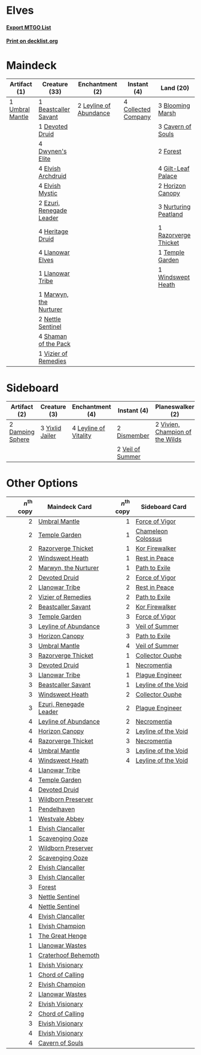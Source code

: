 # Elves

#### [Export MTGO List](../collection/Elves/Elves.txt)
#### [Print on decklist.org](http://decklist.org/?deckmain=1%09Beastcaller%20Savant%0A3%09Blooming%20Marsh%0A3%09Cavern%20of%20Souls%0A4%09Collected%20Company%0A1%09Devoted%20Druid%0A4%09Dwynen's%20Elite%0A4%09Elvish%20Archdruid%0A4%09Elvish%20Mystic%0A2%09Ezuri,%20Renegade%20Leader%0A2%09Forest%0A4%09Gilt-Leaf%20Palace%0A4%09Heritage%20Druid%0A2%09Horizon%20Canopy%0A2%09Leyline%20of%20Abundance%0A4%09Llanowar%20Elves%0A1%09Llanowar%20Tribe%0A1%09Marwyn,%20the%20Nurturer%0A2%09Nettle%20Sentinel%0A3%09Nurturing%20Peatland%0A1%09Razorverge%20Thicket%0A4%09Shaman%20of%20the%20Pack%0A1%09Temple%20Garden%0A1%09Umbral%20Mantle%0A1%09Vizier%20of%20Remedies%0A1%09Windswept%20Heath&deckside=2%09Damping%20Sphere%0A2%09Dismember%0A4%09Leyline%20of%20Vitality%0A2%09Veil%20of%20Summer%0A2%09Vivien,%20Champion%20of%20the%20Wilds%0A3%09Yixlid%20Jailer)
# Maindeck

|                                       Artifact (1)                                       |                                           Creature (33)                                           |                                         Enchantment (2)                                         |                                         Instant (4)                                          |                                           Land (20)                                           |
|------------------------------------------------------------------------------------------|---------------------------------------------------------------------------------------------------|-------------------------------------------------------------------------------------------------|----------------------------------------------------------------------------------------------|-----------------------------------------------------------------------------------------------|
|1 [Umbral Mantle](http://gatherer.wizards.com/Pages/Card/Details.aspx?multiverseid=153317)|1 [Beastcaller Savant](http://gatherer.wizards.com/Pages/Card/Details.aspx?multiverseid=401816)    |2 [Leyline of Abundance](http://gatherer.wizards.com/Pages/Card/Details.aspx?multiverseid=466933)|4 [Collected Company](http://gatherer.wizards.com/Pages/Card/Details.aspx?multiverseid=394519)|3 [Blooming Marsh](http://gatherer.wizards.com/Pages/Card/Details.aspx?multiverseid=417816)    |
|                                                                                          |1 [Devoted Druid](http://gatherer.wizards.com/Pages/Card/Details.aspx?multiverseid=135500)         |                                                                                                 |                                                                                              |3 [Cavern of Souls](http://gatherer.wizards.com/Pages/Card/Details.aspx?multiverseid=278058)   |
|                                                                                          |4 [Dwynen's Elite](http://gatherer.wizards.com/Pages/Card/Details.aspx?multiverseid=442739)        |                                                                                                 |                                                                                              |2 [Forest](http://gatherer.wizards.com/Pages/Card/Details.aspx?multiverseid=439860)            |
|                                                                                          |4 [Elvish Archdruid](http://gatherer.wizards.com/Pages/Card/Details.aspx?multiverseid=389498)      |                                                                                                 |                                                                                              |4 [Gilt-Leaf Palace](http://gatherer.wizards.com/Pages/Card/Details.aspx?multiverseid=153455)  |
|                                                                                          |4 [Elvish Mystic](http://gatherer.wizards.com/Pages/Card/Details.aspx?multiverseid=389499)         |                                                                                                 |                                                                                              |2 [Horizon Canopy](http://gatherer.wizards.com/Pages/Card/Details.aspx?multiverseid=409571)    |
|                                                                                          |2 [Ezuri, Renegade Leader](http://gatherer.wizards.com/Pages/Card/Details.aspx?multiverseid=389511)|                                                                                                 |                                                                                              |3 [Nurturing Peatland](http://gatherer.wizards.com/Pages/Card/Details.aspx?multiverseid=464192)|
|                                                                                          |4 [Heritage Druid](http://gatherer.wizards.com/Pages/Card/Details.aspx?multiverseid=413713)        |                                                                                                 |                                                                                              |1 [Razorverge Thicket](http://gatherer.wizards.com/Pages/Card/Details.aspx?multiverseid=209407)|
|                                                                                          |4 [Llanowar Elves](http://gatherer.wizards.com/Pages/Card/Details.aspx?multiverseid=129626)        |                                                                                                 |                                                                                              |1 [Temple Garden](http://gatherer.wizards.com/Pages/Card/Details.aspx?multiverseid=405112)     |
|                                                                                          |1 [Llanowar Tribe](http://gatherer.wizards.com/Pages/Card/Details.aspx?multiverseid=464119)        |                                                                                                 |                                                                                              |1 [Windswept Heath](http://gatherer.wizards.com/Pages/Card/Details.aspx?multiverseid=405115)   |
|                                                                                          |1 [Marwyn, the Nurturer](http://gatherer.wizards.com/Pages/Card/Details.aspx?multiverseid=443060)  |                                                                                                 |                                                                                              |                                                                                               |
|                                                                                          |2 [Nettle Sentinel](http://gatherer.wizards.com/Pages/Card/Details.aspx?multiverseid=442171)       |                                                                                                 |                                                                                              |                                                                                               |
|                                                                                          |4 [Shaman of the Pack](http://gatherer.wizards.com/Pages/Card/Details.aspx?multiverseid=413747)    |                                                                                                 |                                                                                              |                                                                                               |
|                                                                                          |1 [Vizier of Remedies](http://gatherer.wizards.com/Pages/Card/Details.aspx?multiverseid=426740)    |                                                                                                 |                                                                                              |                                                                                               |


# Sideboard

|                                       Artifact (2)                                        |                                       Creature (3)                                       |                                        Enchantment (4)                                         |                                        Instant (4)                                        |                                             Planeswalker (2)                                             |
|-------------------------------------------------------------------------------------------|------------------------------------------------------------------------------------------|------------------------------------------------------------------------------------------------|-------------------------------------------------------------------------------------------|----------------------------------------------------------------------------------------------------------|
|2 [Damping Sphere](http://gatherer.wizards.com/Pages/Card/Details.aspx?multiverseid=443101)|3 [Yixlid Jailer](http://gatherer.wizards.com/Pages/Card/Details.aspx?multiverseid=130702)|4 [Leyline of Vitality](http://gatherer.wizards.com/Pages/Card/Details.aspx?multiverseid=205031)|2 [Dismember](http://gatherer.wizards.com/Pages/Card/Details.aspx?multiverseid=382182)     |2 [Vivien, Champion of the Wilds](http://gatherer.wizards.com/Pages/Card/Details.aspx?multiverseid=461107)|
|                                                                                           |                                                                                          |                                                                                                |2 [Veil of Summer](http://gatherer.wizards.com/Pages/Card/Details.aspx?multiverseid=466952)|                                                                                                          |


# Other Options

|*n*<sup>th</sup> copy|                                          Maindeck Card                                          |*n*<sup>th</sup> copy|                                        Sideboard Card                                        |
|--------------------:|-------------------------------------------------------------------------------------------------|--------------------:|----------------------------------------------------------------------------------------------|
|                    2|[Umbral Mantle](http://gatherer.wizards.com/Pages/Card/Details.aspx?multiverseid=153317)         |                    1|[Force of Vigor](http://gatherer.wizards.com/Pages/Card/Details.aspx?multiverseid=464113)     |
|                    2|[Temple Garden](http://gatherer.wizards.com/Pages/Card/Details.aspx?multiverseid=405112)         |                    1|[Chameleon Colossus](http://gatherer.wizards.com/Pages/Card/Details.aspx?multiverseid=220451) |
|                    2|[Razorverge Thicket](http://gatherer.wizards.com/Pages/Card/Details.aspx?multiverseid=209407)    |                    1|[Kor Firewalker](http://gatherer.wizards.com/Pages/Card/Details.aspx?multiverseid=442010)     |
|                    2|[Windswept Heath](http://gatherer.wizards.com/Pages/Card/Details.aspx?multiverseid=405115)       |                    1|[Rest in Peace](http://gatherer.wizards.com/Pages/Card/Details.aspx?multiverseid=442021)      |
|                    2|[Marwyn, the Nurturer](http://gatherer.wizards.com/Pages/Card/Details.aspx?multiverseid=443060)  |                    1|[Path to Exile](http://gatherer.wizards.com/Pages/Card/Details.aspx?multiverseid=220511)      |
|                    2|[Devoted Druid](http://gatherer.wizards.com/Pages/Card/Details.aspx?multiverseid=135500)         |                    2|[Force of Vigor](http://gatherer.wizards.com/Pages/Card/Details.aspx?multiverseid=464113)     |
|                    2|[Llanowar Tribe](http://gatherer.wizards.com/Pages/Card/Details.aspx?multiverseid=464119)        |                    2|[Rest in Peace](http://gatherer.wizards.com/Pages/Card/Details.aspx?multiverseid=442021)      |
|                    2|[Vizier of Remedies](http://gatherer.wizards.com/Pages/Card/Details.aspx?multiverseid=426740)    |                    2|[Path to Exile](http://gatherer.wizards.com/Pages/Card/Details.aspx?multiverseid=220511)      |
|                    2|[Beastcaller Savant](http://gatherer.wizards.com/Pages/Card/Details.aspx?multiverseid=401816)    |                    2|[Kor Firewalker](http://gatherer.wizards.com/Pages/Card/Details.aspx?multiverseid=442010)     |
|                    3|[Temple Garden](http://gatherer.wizards.com/Pages/Card/Details.aspx?multiverseid=405112)         |                    3|[Force of Vigor](http://gatherer.wizards.com/Pages/Card/Details.aspx?multiverseid=464113)     |
|                    3|[Leyline of Abundance](http://gatherer.wizards.com/Pages/Card/Details.aspx?multiverseid=466933)  |                    3|[Veil of Summer](http://gatherer.wizards.com/Pages/Card/Details.aspx?multiverseid=466952)     |
|                    3|[Horizon Canopy](http://gatherer.wizards.com/Pages/Card/Details.aspx?multiverseid=409571)        |                    3|[Path to Exile](http://gatherer.wizards.com/Pages/Card/Details.aspx?multiverseid=220511)      |
|                    3|[Umbral Mantle](http://gatherer.wizards.com/Pages/Card/Details.aspx?multiverseid=153317)         |                    4|[Veil of Summer](http://gatherer.wizards.com/Pages/Card/Details.aspx?multiverseid=466952)     |
|                    3|[Razorverge Thicket](http://gatherer.wizards.com/Pages/Card/Details.aspx?multiverseid=209407)    |                    1|[Collector Ouphe](http://gatherer.wizards.com/Pages/Card/Details.aspx?multiverseid=464107)    |
|                    3|[Devoted Druid](http://gatherer.wizards.com/Pages/Card/Details.aspx?multiverseid=135500)         |                    1|[Necromentia](http://gatherer.wizards.com/Pages/Card/Details.aspx?multiverseid=485439)        |
|                    3|[Llanowar Tribe](http://gatherer.wizards.com/Pages/Card/Details.aspx?multiverseid=464119)        |                    1|[Plague Engineer](http://gatherer.wizards.com/Pages/Card/Details.aspx?multiverseid=464049)    |
|                    3|[Beastcaller Savant](http://gatherer.wizards.com/Pages/Card/Details.aspx?multiverseid=401816)    |                    1|[Leyline of the Void](http://gatherer.wizards.com/Pages/Card/Details.aspx?multiverseid=107682)|
|                    3|[Windswept Heath](http://gatherer.wizards.com/Pages/Card/Details.aspx?multiverseid=405115)       |                    2|[Collector Ouphe](http://gatherer.wizards.com/Pages/Card/Details.aspx?multiverseid=464107)    |
|                    3|[Ezuri, Renegade Leader](http://gatherer.wizards.com/Pages/Card/Details.aspx?multiverseid=389511)|                    2|[Plague Engineer](http://gatherer.wizards.com/Pages/Card/Details.aspx?multiverseid=464049)    |
|                    4|[Leyline of Abundance](http://gatherer.wizards.com/Pages/Card/Details.aspx?multiverseid=466933)  |                    2|[Necromentia](http://gatherer.wizards.com/Pages/Card/Details.aspx?multiverseid=485439)        |
|                    4|[Horizon Canopy](http://gatherer.wizards.com/Pages/Card/Details.aspx?multiverseid=409571)        |                    2|[Leyline of the Void](http://gatherer.wizards.com/Pages/Card/Details.aspx?multiverseid=107682)|
|                    4|[Razorverge Thicket](http://gatherer.wizards.com/Pages/Card/Details.aspx?multiverseid=209407)    |                    3|[Necromentia](http://gatherer.wizards.com/Pages/Card/Details.aspx?multiverseid=485439)        |
|                    4|[Umbral Mantle](http://gatherer.wizards.com/Pages/Card/Details.aspx?multiverseid=153317)         |                    3|[Leyline of the Void](http://gatherer.wizards.com/Pages/Card/Details.aspx?multiverseid=107682)|
|                    4|[Windswept Heath](http://gatherer.wizards.com/Pages/Card/Details.aspx?multiverseid=405115)       |                    4|[Leyline of the Void](http://gatherer.wizards.com/Pages/Card/Details.aspx?multiverseid=107682)|
|                    4|[Llanowar Tribe](http://gatherer.wizards.com/Pages/Card/Details.aspx?multiverseid=464119)        |                     |                                                                                              |
|                    4|[Temple Garden](http://gatherer.wizards.com/Pages/Card/Details.aspx?multiverseid=405112)         |                     |                                                                                              |
|                    4|[Devoted Druid](http://gatherer.wizards.com/Pages/Card/Details.aspx?multiverseid=135500)         |                     |                                                                                              |
|                    1|[Wildborn Preserver](http://gatherer.wizards.com/Pages/Card/Details.aspx?multiverseid=473144)    |                     |                                                                                              |
|                    1|[Pendelhaven](http://gatherer.wizards.com/Pages/Card/Details.aspx?multiverseid=442233)           |                     |                                                                                              |
|                    1|[Westvale Abbey](http://gatherer.wizards.com/Pages/Card/Details.aspx?multiverseid=410049)        |                     |                                                                                              |
|                    1|[Elvish Clancaller](http://gatherer.wizards.com/Pages/Card/Details.aspx?multiverseid=447315)     |                     |                                                                                              |
|                    1|[Scavenging Ooze](http://gatherer.wizards.com/Pages/Card/Details.aspx?multiverseid=420783)       |                     |                                                                                              |
|                    2|[Wildborn Preserver](http://gatherer.wizards.com/Pages/Card/Details.aspx?multiverseid=473144)    |                     |                                                                                              |
|                    2|[Scavenging Ooze](http://gatherer.wizards.com/Pages/Card/Details.aspx?multiverseid=420783)       |                     |                                                                                              |
|                    2|[Elvish Clancaller](http://gatherer.wizards.com/Pages/Card/Details.aspx?multiverseid=447315)     |                     |                                                                                              |
|                    3|[Elvish Clancaller](http://gatherer.wizards.com/Pages/Card/Details.aspx?multiverseid=447315)     |                     |                                                                                              |
|                    3|[Forest](http://gatherer.wizards.com/Pages/Card/Details.aspx?multiverseid=439860)                |                     |                                                                                              |
|                    3|[Nettle Sentinel](http://gatherer.wizards.com/Pages/Card/Details.aspx?multiverseid=442171)       |                     |                                                                                              |
|                    4|[Nettle Sentinel](http://gatherer.wizards.com/Pages/Card/Details.aspx?multiverseid=442171)       |                     |                                                                                              |
|                    4|[Elvish Clancaller](http://gatherer.wizards.com/Pages/Card/Details.aspx?multiverseid=447315)     |                     |                                                                                              |
|                    1|[Elvish Champion](http://gatherer.wizards.com/Pages/Card/Details.aspx?multiverseid=129534)       |                     |                                                                                              |
|                    1|[The Great Henge](http://gatherer.wizards.com/Pages/Card/Details.aspx?multiverseid=473123)       |                     |                                                                                              |
|                    1|[Llanowar Wastes](http://gatherer.wizards.com/Pages/Card/Details.aspx?multiverseid=129627)       |                     |                                                                                              |
|                    1|[Craterhoof Behemoth](http://gatherer.wizards.com/Pages/Card/Details.aspx?multiverseid=240027)   |                     |                                                                                              |
|                    1|[Elvish Visionary](http://gatherer.wizards.com/Pages/Card/Details.aspx?multiverseid=175124)      |                     |                                                                                              |
|                    1|[Chord of Calling](http://gatherer.wizards.com/Pages/Card/Details.aspx?multiverseid=383209)      |                     |                                                                                              |
|                    2|[Elvish Champion](http://gatherer.wizards.com/Pages/Card/Details.aspx?multiverseid=129534)       |                     |                                                                                              |
|                    2|[Llanowar Wastes](http://gatherer.wizards.com/Pages/Card/Details.aspx?multiverseid=129627)       |                     |                                                                                              |
|                    2|[Elvish Visionary](http://gatherer.wizards.com/Pages/Card/Details.aspx?multiverseid=175124)      |                     |                                                                                              |
|                    2|[Chord of Calling](http://gatherer.wizards.com/Pages/Card/Details.aspx?multiverseid=383209)      |                     |                                                                                              |
|                    3|[Elvish Visionary](http://gatherer.wizards.com/Pages/Card/Details.aspx?multiverseid=175124)      |                     |                                                                                              |
|                    4|[Elvish Visionary](http://gatherer.wizards.com/Pages/Card/Details.aspx?multiverseid=175124)      |                     |                                                                                              |
|                    4|[Cavern of Souls](http://gatherer.wizards.com/Pages/Card/Details.aspx?multiverseid=278058)       |                     |                                                                                              |

